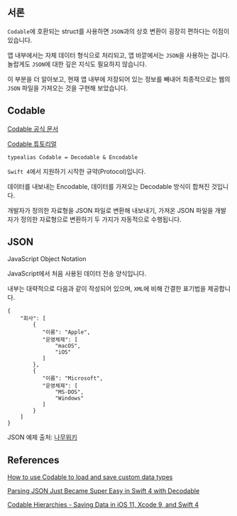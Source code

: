 ## 서론

`Codable`에 호환되는 struct를 사용하면 `JSON`과의 상호 변환이 굉장히 편하다는 이점이 있습니다. 

앱 내부에서는 자체 데이터 형식으로 처리되고, 앱 바깥에서는 `JSON`을 사용하는 겁니다. 놀랍게도 `JSON`에 대한 깊은 지식도 필요하지 않습니다. 

이 부분을 더 알아보고, 현재 앱 내부에 저장되어 있는 정보를 빼내어 최종적으로는 웹의 `JSON` 파일을 가져오는 것을 구현해 보았습니다.

## Codable

[Codable 공식 문서](https://developer.apple.com/documentation/swift/codable, "Documentation")

[Codable 튜토리얼](https://developer.apple.com/documentation/foundation/archives_and_serialization/encoding_and_decoding_custom_types, "Tutorial")

`typealias Codable = Decodable & Encodable`

`Swift 4`에서 지원하기 시작한 규약(Protocol)입니다.

데이터를 내보내는 Encodable, 데이터를 가져오는 Decodable 방식이 합쳐진 것입니다.

개발자가 정의한 자료형을 JSON 파일로 변환해 내보내기, 가져온 JSON 파일을 개발자가 정의한 자료형으로 변환하기 두 가지가 자동적으로 수행됩니다.

## JSON

JavaScript Object Notation

JavaScript에서 처음 사용된 데이터 전송 양식입니다.

내부는 대략적으로 다음과 같이 작성되어 있으며, `XML`에 비해 간결한 표기법을 제공합니다.

```
{
    "회사": [
        {
           "이름": "Apple",
           "운영체제": [
               "macOS",
               "iOS"
           ]
        },
        {
           "이름": "Microsoft",
           "운영체제": [
               "MS-DOS",
               "Windows"
           ]
        }
    ]
}
```

JSON 예제 출처: [나무위키](https://namu.wiki/w/JSON, "namuwiki")


## References

[How to use Codable to load and save custom data types](https://www.hackingwithswift.com/example-code/language/how-to-use-codable-to-load-and-save-custom-data-types, "Reference")

[Parsing JSON Just Became Super Easy in Swift 4 with Decodable](https://www.youtube.com/watch?v=YY3bTxgxWss,"YouTube")

[Codable Hierarchies - Saving Data in iOS 11, Xcode 9, and Swift 4](https://www.youtube.com/watch?v=ZgILaLb0EcE,"YouTube")
